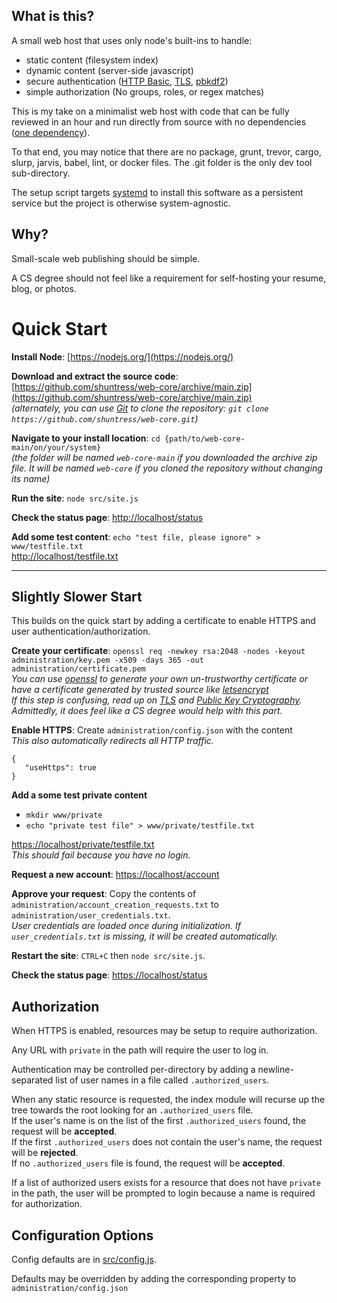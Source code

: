 
## What is this?
A small web host that uses only node's built-ins to handle:
 - static content (filesystem index)
 - dynamic content (server-side javascript)
 - secure authentication ([HTTP Basic](https://tools.ietf.org/html/rfc7617), [TLS](https://tools.ietf.org/html/rfc8446), [pbkdf2](https://tools.ietf.org/html/rfc8018))
 - simple authorization (No groups, roles, or regex matches)

This is my take on a minimalist web host with code that
can be fully reviewed in an hour and run directly from
source with no dependencies ([one dependency](https://nodejs.org)).

To that end, you may notice that there are no package, grunt, trevor, cargo,
slurp, jarvis, babel, lint, or docker files. The .git folder is the only dev
tool sub-directory.

The setup script targets [systemd](https://systemd.io/) to install this software as a persistent service but the project is otherwise system-agnostic.

## Why?
Small-scale web publishing should be simple.

A CS degree should not feel like a requirement for self-hosting your resume, blog, or photos.

# Quick Start
**Install Node**: [https://nodejs.org/](https://nodejs.org/)

**Download and extract the source code**: [https://github.com/shuntress/web-core/archive/main.zip](https://github.com/shuntress/web-core/archive/main.zip)  
*(alternately, you can use [Git](https://git-scm.com/downloads) to clone the repository: `git clone https://github.com/shuntress/web-core.git`)*  

**Navigate to your install location**: `cd {path/to/web-core-main/on/your/system}`  
*(the folder will be named `web-core-main` if you downloaded the archive zip file. It will be named `web-core` if you cloned the repository without changing its name)*

**Run the site**: `node src/site.js`

**Check the status page**: [http://localhost/status](http://localhost/private/status)

**Add some test content**: `echo "test file, please ignore" > www/testfile.txt`  
[http://localhost/testfile.txt](http://localhost/testfile.txt)

---

## Slightly Slower Start

This builds on the quick start by adding a certificate to enable HTTPS and user authentication/authorization.

**Create your certificate**: `openssl req -newkey rsa:2048 -nodes -keyout administration/key.pem -x509 -days 365 -out administration/certificate.pem`  
*You can use [openssl](https://www.openssl.org/) to generate your own un-trustworthy certificate or have a certificate generated by trusted source like [letsencrypt](https://letsencrypt.org/getting-started/)*  
*If this step is confusing, read up on [TLS](https://en.m.wikipedia.org/wiki/Transport_Layer_Security) and [Public Key Cryptography](https://en.m.wikipedia.org/wiki/Public-key_cryptography).*  
*Admittedly, it does feel like a CS degree would help with this part.*

**Enable HTTPS**: Create `administration/config.json` with the content  
*This also automatically redirects all HTTP traffic.*
```
{
   "useHttps": true
}
```

**Add a some test private content**
 - `mkdir www/private`
 - `echo "private test file" > www/private/testfile.txt`

[https://localhost/private/testfile.txt](https://localhost/private/testfile.txt)  
*This should fail because you have no login.*

**Request a new account**: [https://localhost/account](https://localhost/account)

**Approve your request**: Copy the contents of `administration/account_creation_requests.txt` to `administration/user_credentials.txt`.  
*User credentials are loaded once during initialization. If `user_credentials.txt` is missing, it will be created automatically.*

**Restart the site**: `CTRL+C` then `node src/site.js`.

**Check the status page**: [https://localhost/status](https://localhost/private/status)

## Authorization
When HTTPS is enabled, resources may be setup to require authorization.

Any URL with `private` in the path will require the user to log in.

Authentication may be controlled per-directory by adding a newline-separated list of user names in a file called `.authorized_users`.

When any static resource is requested, the index module will recurse up the tree towards the root looking for an `.authorized_users` file.  
If the user's name is on the list of the first `.authorized_users` found, the request will be **accepted**.  
If the first `.authorized_users` does not contain the user's name, the request will be **rejected**.  
If no `.authorized_users` file is found, the request will be **accepted**.

If a list of authorized users exists for a resource that does not have `private` in the path, the user will be prompted to login because a name is required for authorization.

## Configuration Options
Config defaults are in [src/config.js](https://github.com/shuntress/web-core/blob/main/src/config.js).

Defaults may be overridden by adding the corresponding property to `administration/config.json`